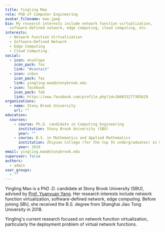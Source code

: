 ```yaml
---
title: Yingling Mao
role: PhD of Computer Engineering
avatar_filename: mao.jpeg
bio: My research interests include network function virtualization,
  software-defined network, edge computing, cloud computing, etc.
interests:
  - Network Function Virtualization
  - Software-Defined Network
  - Edge Computing
  - Cloud Computing.
social:
  - icon: envelope
    icon_pack: fas
    link: "#contact"
  - icon: inbox
    icon_pack: fas
    link: yingling.mao@stonybrook.edu
  - icon: facebook
    icon_pack: fab
    link: https://www.facebook.com/profile.php?id=100033277305629
organizations:
  - name: Stony Brook University
    url: ""
education:
  courses:
    - course: Ph.D. candidate in Computing Engineering
      institution: Stony Brook University (SBU)
      year: ""
    - course: B.S. in Mathematics and Applied Mathematics
      institution: Zhiyuan College (for the top 5% undergraduates) in Shanghai Jiao Tong University (SJTU)
      year: 2018
email: yingling.mao@stonybrook.edu
superuser: false
authors:
  - admin
user_groups:
  - ""
---
```

Yingling Mao is a PhD .D. candidate at Stony Brook University (SBU), advised by [Prof. Yuanyuan Yang](http://www.ece.stonybrook.edu/~yang). Her research interests include network function virtualization, software-defined network, edge computing. Before joining SBU, she received the B.S. degree from Shanghai Jiao Tong University in 2018.

Yingling's current research focused on network function virtualization, particularly the deployment problem of virtual network functions.
